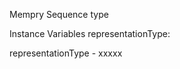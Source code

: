 Mempry Sequence type

Instance Variables
	representationType:		<Object>

representationType
	- xxxxx
